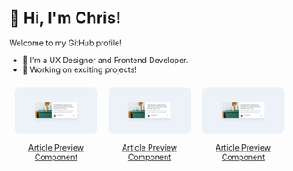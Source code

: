 # 👋 Hi, I'm Chris!  
Welcome to my GitHub profile!  
- 🌱 I’m a UX Designer and Frontend Developer.  
- 🔭 Working on exciting projects!

<div style="display: flex; flex-wrap: wrap; justify-content: space-between;">
  <div style="flex: 1 1 30%; padding: 10px; text-align: center; box-sizing: border-box;">
    <a href="https://github.com/chrisbk9674/article-preview-component">
      <img src="https://github.com/chrisbk9674/chrisbk9674/raw/main/images/desktop-design-article-preview-component.jpg" alt="Project 1" style="width: 100%; height: auto; max-width: 250px; border-radius: 8px;">
      <p>Article Preview Component</p>
    </a>
  </div>
  <div style="flex: 1 1 30%; padding: 10px; text-align: center; box-sizing: border-box;">
    <a href="https://github.com/chrisbk9674/article-preview-component">
      <img src="https://github.com/chrisbk9674/chrisbk9674/raw/main/images/desktop-design-article-preview-component.jpg" alt="Project 1" style="width: 100%; height: auto; max-width: 250px; border-radius: 8px;">
      <p>Article Preview Component</p>
    </a>
  </div>
  <div style="flex: 1 1 30%; padding: 10px; text-align: center; box-sizing: border-box;">
     <a href="https://github.com/chrisbk9674/article-preview-component">
      <img src="https://github.com/chrisbk9674/chrisbk9674/raw/main/images/desktop-design-article-preview-component.jpg" alt="Project 1" style="width: 100%; height: auto; max-width: 250px; border-radius: 8px;">
      <p>Article Preview Component</p>
    </a>
  </div>
</div>



    
<!--## 📈 GitHub Stats  

<table>
  <tr>
    <td><img src="https://github-readme-stats.vercel.app/api?username=chrisbk9674&show_icons=true&theme=tokyonight" height="150"/></td>
    <td><img src="https://github-readme-stats.vercel.app/api/top-langs/?username=chrisbk9674&layout=compact&theme=tokyonight" height="150"/></td>
   
  </tr>
</table> -->

